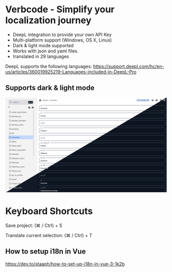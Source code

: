 # Verbcode -  Simplify your localization journey 

- DeepL integration to provide your own API Key
- Multi-platform support (Windows, OS X, Linux)
- Dark & light mode supported
- Works with json and yaml files.
- translated in 29 languages

DeepL supports the following languages: https://support.deepl.com/hc/en-us/articles/360019925219-Languages-included-in-DeepL-Pro

## Supports dark & light mode

![Verbcode dark & light mode comparison](https://github.com/Verbcode/verbcode-release/blob/main/assets/verbcode_dark_light.png?raw=true)

# Keyboard Shortcuts
Save project: (⌘ / Ctrl) + S

Translate current selection: (⌘ / Ctrl) + T

## How to setup i18n in Vue
https://dev.to/staaph/how-to-set-up-i18n-in-vue-3-1k2b
